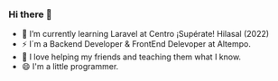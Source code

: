 ### Hi there 👋

- 🌱 I’m currently learning Laravel at Centro ¡Supérate! Hilasal (2022)
- ⚡ I´m a Backend Developer & FrontEnd Delevoper at Altempo.
- 👯 I love helping my friends and teaching them what I know.
- 😄 I'm a little programmer.

<!--
**Alexander-503/Alexander-503** is a ✨ _special_ ✨ repository because its `README.md` (this file) appears on your GitHub profile.

Here are some ideas to get you started:

- 🔭 I’m currently working on ...
- 🌱 I’m currently learning ...
- 👯 I’m looking to collaborate on ...
- 🤔 I’m looking for help with ...
- 💬 Ask me about ...
- 📫 How to reach me: ...
- 😄 Pronouns: ...
- ⚡ Fun fact: ...
-->
